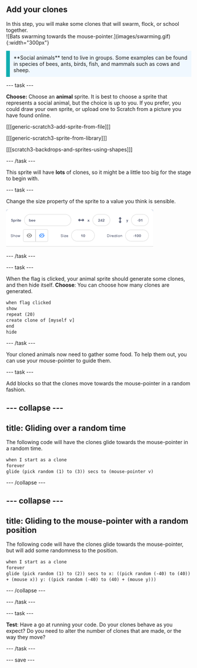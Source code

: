 ## Add your clones

<div style="display: flex; flex-wrap: wrap">
<div style="flex-basis: 200px; flex-grow: 1; margin-right: 15px;">
In this step, you will make some clones that will swarm, flock, or school together.
</div>
<div>
![Bats swarming towards the mouse-pointer.](images/swarming.gif){:width="300px"}
</div>
</div>

<p style="border-left: solid; border-width:10px; border-color: #0faeb0; background-color: aliceblue; padding: 10px;">
**Social animals** tend to live in groups. Some examples can be found in species of bees, ants, birds, fish, and mammals such as cows and sheep.
</p>

--- task ---

**Choose:** Choose an **animal** sprite. It is best to choose a sprite that represents a social animal, but the choice is up to you. If you prefer, you could draw your own sprite, or upload one to Scratch from a picture you have found online.

[[[generic-scratch3-add-sprite-from-file]]]

[[[generic-scratch3-sprite-from-library]]]

[[[scratch3-backdrops-and-sprites-using-shapes]]]

--- /task ---

This sprite will have **lots** of clones, so it might be a little too big for the stage to begin with.

--- task ---

Change the size property of the sprite to a value you think is sensible.

![Sprite size property set to 10 percent.](images/resize-sprite.png)

--- /task ---

--- task ---

When the flag is clicked, your animal sprite should generate some clones, and then hide itself.
**Choose**: You can choose how many clones are generated.

```blocks3
when flag clicked
show
repeat (20)
create clone of [myself v]
end
hide
```

--- /task ---

Your cloned animals now need to gather some food. To help them out, you can use your mouse-pointer to guide them.

--- task ---

Add blocks so that the clones move towards the mouse-pointer in a random fashion.

--- collapse ---
---
title: Gliding over a random time
---

The following code will have the clones glide towards the mouse-pointer in a random time.

```blocks3
when I start as a clone
forever
glide (pick random (1) to (3)) secs to (mouse-pointer v)
```

--- /collapse ---

--- collapse ---
---
title: Gliding to the mouse-pointer with a random position
---

The following code will have the clones glide towards the mouse-pointer, but will add some randomness to the position.

```blocks3
when I start as a clone
forever
glide (pick random (1) to (2)) secs to x: ((pick random (-40) to (40)) + (mouse x)) y: ((pick random (-40) to (40) + (mouse y)))
```

--- /collapse ---

--- /task ---

--- task ---

**Test**: Have a go at running your code. Do your clones behave as you expect? Do you need to alter the number of clones that are made, or the way they move?

--- /task ---

--- save ---
